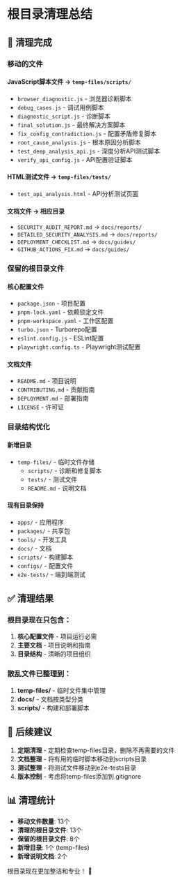 # 根目录清理总结

## 🧹 清理完成

### 移动的文件

#### JavaScript脚本文件 → `temp-files/scripts/`
- `browser_diagnostic.js` - 浏览器诊断脚本
- `debug_cases.js` - 调试用例脚本  
- `diagnostic_script.js` - 诊断脚本
- `final_solution.js` - 最终解决方案脚本
- `fix_config_contradiction.js` - 配置矛盾修复脚本
- `root_cause_analysis.js` - 根本原因分析脚本
- `test_deep_analysis_api.js` - 深度分析API测试脚本
- `verify_api_config.js` - API配置验证脚本

#### HTML测试文件 → `temp-files/tests/`
- `test_api_analysis.html` - API分析测试页面

#### 文档文件 → 相应目录
- `SECURITY_AUDIT_REPORT.md` → `docs/reports/`
- `DETAILED_SECURITY_ANALYSIS.md` → `docs/reports/`
- `DEPLOYMENT_CHECKLIST.md` → `docs/guides/`
- `GITHUB_ACTIONS_FIX.md` → `docs/guides/`

### 保留的根目录文件

#### 核心配置文件
- `package.json` - 项目配置
- `pnpm-lock.yaml` - 依赖锁定文件
- `pnpm-workspace.yaml` - 工作区配置
- `turbo.json` - Turborepo配置
- `eslint.config.js` - ESLint配置
- `playwright.config.ts` - Playwright测试配置

#### 文档文件
- `README.md` - 项目说明
- `CONTRIBUTING.md` - 贡献指南
- `DEPLOYMENT.md` - 部署指南
- `LICENSE` - 许可证

### 目录结构优化

#### 新增目录
- `temp-files/` - 临时文件存储
  - `scripts/` - 诊断和修复脚本
  - `tests/` - 测试文件
  - `README.md` - 说明文档

#### 现有目录保持
- `apps/` - 应用程序
- `packages/` - 共享包
- `tools/` - 开发工具
- `docs/` - 文档
- `scripts/` - 构建脚本
- `configs/` - 配置文件
- `e2e-tests/` - 端到端测试

## ✅ 清理结果

### 根目录现在只包含：
1. **核心配置文件** - 项目运行必需
2. **主要文档** - 项目说明和指南
3. **目录结构** - 清晰的项目组织

### 散乱文件已整理到：
1. **temp-files/** - 临时文件集中管理
2. **docs/** - 文档按类型分类
3. **scripts/** - 构建和部署脚本

## 🎯 后续建议

1. **定期清理** - 定期检查temp-files目录，删除不再需要的文件
2. **文档整理** - 将有用的临时脚本移动到scripts目录
3. **测试整理** - 将测试文件移动到e2e-tests目录
4. **版本控制** - 考虑将temp-files添加到.gitignore

## 📊 清理统计

- **移动文件数量**: 13个
- **清理的根目录文件**: 13个
- **保留的根目录文件**: 8个
- **新增目录**: 1个 (temp-files)
- **新增说明文档**: 2个

根目录现在更加整洁和专业！ 🎉
